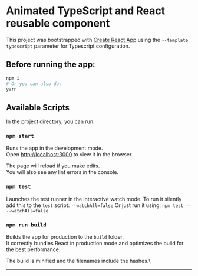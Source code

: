 # Animated TypeScript and React reusable component

This project was bootstrapped with [Create React App](https://github.com/facebook/create-react-app) using the `--template typescript` parameter for Typescript configuration.

## Before running the app:

```bash
npm i
# Or you can also do:
yarn
```

## Available Scripts

In the project directory, you can run:

### `npm start`

Runs the app in the development mode.\
Open [http://localhost:3000](http://localhost:3000) to view it in the browser.

The page will reload if you make edits.\
You will also see any lint errors in the console.

### `npm test`

Launches the test runner in the interactive watch mode.
To run it silently add this to the `test` script: `--watchAll=false`
Or just run it using: `npm test -- --watchAll=false`

### `npm run build`

Builds the app for production to the `build` folder.\
It correctly bundles React in production mode and optimizes the build for the best performance.

The build is minified and the filenames include the hashes.\

---
